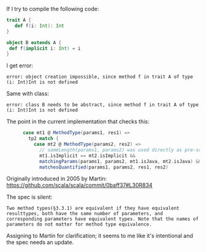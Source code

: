 If I try to compile the following code:
```scala
trait A {
   def f(i: Int): Int
}

object B extends A {
 def f(implicit i: Int) = i
}
```

I get error:

```
error: object creation impossible, since method f in trait A of type (i: Int)Int is not defined
```

Same with class:
```
error: class B needs to be abstract, since method f in trait A of type (i: Int)Int is not defined
```

The point in the current implementation that checks this:

```scala
      case mt1 @ MethodType(params1, res1) =>
        tp2 match {
          case mt2 @ MethodType(params2, res2) =>
            // sameLength(params1, params2) was used directly as pre-screening optimization (now done by matchesQuantified -- is that ok, performancewise?)
            mt1.isImplicit == mt2.isImplicit &&
            matchingParams(params1, params2, mt1.isJava, mt2.isJava) &&
            matchesQuantified(params1, params2, res1, res2)
```

Originally introduced in 2005 by Martin: https://github.com/scala/scala/commit/0baff37#L30R834

The spec is silent:
```
Two method types(§3.3.1) are equivalent if they have equivalent resulttypes, both have the same number of parameters, and corresponding parameters have equivalent types. Note that the names of parameters do not matter for method type equivalence.
```

Assigning to Martin for clarification; it seems to me like it's intentional and the spec needs an update.
